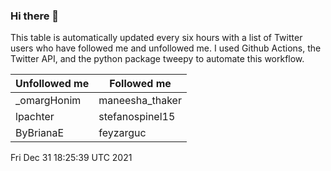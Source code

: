 ### Hi there 👋

This table is automatically updated every six hours with a list of Twitter users who have followed me and unfollowed me. I used Github Actions, the Twitter API, and the python package tweepy to automate this workflow.

| Unfollowed me |  Followed me |
| --- | --- |
|_omargHonim|maneesha_thaker|
|lpachter|stefanospinel15|
|ByBrianaE|feyzarguc|
Fri Dec 31 18:25:39 UTC 2021
